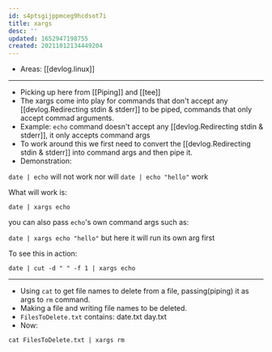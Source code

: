 ```yaml
---
id: s4ptsgijppmceg9hcdsot7i
title: xargs
desc: ''
updated: 1652947198755
created: 20211012134449204
---
```


- Areas: [[devlog.linux]]

---

- Picking up here from [[Piping]] and [[tee]]
- The xargs come into play for commands that don't accept any [[devlog.Redirecting stdin & stderr]] to be piped, commands that only accept commad arguments.
- Example: `echo` command doesn't accept any [[devlog.Redirecting stdin & stderr]], it only accepts command args
- To work around this we first need to convert the [[devlog.Redirecting stdin & stderr]] into command args and then pipe it.
- Demonstration:

`date | echo` will not work nor will `date | echo "hello"` work

What will work is:

`date | xargs echo`

you can also pass `echo`'s own command args such as:

`date | xargs echo "hello"` but here it will run its own arg first

To see this in action:

`date | cut -d " " -f 1 | xargs echo`

---

- Using `cat` to get file names to delete from a file, passing(piping) it as args to `rm` command.
- Making a file and writing file names to be deleted.
- `FilesToDelete.txt` contains: date.txt day.txt
- Now:

`cat FilesToDelete.txt | xargs rm`
